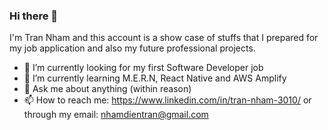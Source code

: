 ### Hi there 👋
I'm Tran Nham and this account is a show case of stuffs that I prepared for my job application and also my future professional projects.

- 🔭 I’m currently looking for my first Software Developer job
- 🌱 I’m currently learning M.E.R.N, React Native and AWS Amplify
- 💬 Ask me about anything (within reason)
- 📫 How to reach me: https://www.linkedin.com/in/tran-nham-3010/ or through my email: nhamdientran@gmail.com
